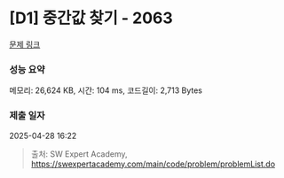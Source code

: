 # [D1] 중간값 찾기 - 2063 

[문제 링크](https://swexpertacademy.com/main/code/problem/problemDetail.do?contestProbId=AV5QPsXKA2UDFAUq) 

### 성능 요약

메모리: 26,624 KB, 시간: 104 ms, 코드길이: 2,713 Bytes

### 제출 일자

2025-04-28 16:22



> 출처: SW Expert Academy, https://swexpertacademy.com/main/code/problem/problemList.do